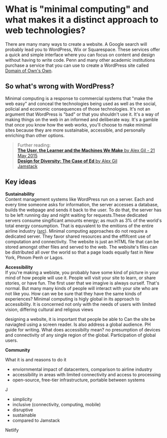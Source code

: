# What is "minimal computing" and what makes it a distinct approach to web technologies? 

There are many many ways to create a website. A Google search will probably lead you to WordPress, Wix or Squarespace. 
These services offer a quick and simple interface where you can focus on content and design without having to write code.
Penn and many other academic institutions purchase a service that you can use to create a WordPress site called [Domain of Own's Own](https://domains.library.upenn.edu/learn-more/).

## So what's wrong with WordPress?
Minimal computing is a response to commercial systems that "make the web easy" and conceal the technologies being used as well as the social, policial and economic consequences of those technologies.  It's not an argument that WordPress is "bad" or that you shouldn't use it.  It's a way of making things on the web in an informed and deliberate way. It's a gamble that once you know how the web works, you'll choose to make minimal sites because they are more sustainabie, accessible, and personally enriching than other options.

> Further reading:  
> [__The User, the Learner and the Machines We Make__ by Alex Gil - 21 May 2015](http://go-dh.github.io/mincomp/thoughts/2015/05/21/user-vs-learner/)  
> [__Design for Diversity: The Case of Ed__ by Alex Gil](https://des4div.library.northeastern.edu/design-for-diversity-the-case-of-ed-alex-gil/)  
> [Jamstack](https://jamstack.org/)    

## Key ideas 

**Sustainability**  
Content management systems like WordPress run on a server. Each and every time someone asks for information, the server accesses a database, builds the webpage and sends it back to the user. To do that, the server has to be left running day and night waiting for requests.These dedicated servers consume singificant amounts energy; as much as 3% of the world's total energy consumption. That is equvalent to the emitions of the entire airline industry ([src](https://www.grcooling.com/the-plane-truth-about-environmental-sustainability/)).  Minimal computing approaches do not require a dedicated server. They favor shared resources and the effifcent use of computation and connectivity. The website is just an HTML file that can be stored amongst other files and served to the web. The webisite's files can be distributed all over the world so that a page loads equally fast in New York, Phnom Penh or Lagos.  

**Accessibility**  
If you're making a webiste, you probably have some kind of picture in your mind of how people will use it. People will visit your site to learn, or share stories, or have fun. The first user that we imagive is always ourself. That's normal. But many many kinds of people will interact with your site who are not like you.  How can we be sure that they have the same kinds of experiences? Minimal computing is higly global in its approach to accessibility.  It is concerned not only with the needs of users with limited vision, differing cultural and religous views 

designing a website, it is important that people be able to     Can the site be naviagted using a screen reader.  Is also address a global audience.   PH guide for writing. 
What does accessibilty mean? no presumption of devices and connectivity of any single region of the global.  Participation of global users. 

**Community**


What it is and reasons to do it
- enviornmental impact of datacenters, comparison to airline industry 
- accessibility in areas with limited connectivity and access to processing
- open-source, free-tier infrastructure, portable between systems 

J
- simplicity
- inclusive (connectivity, computing, mobile)
- disruptive 
- sustainable
- compared to Jamstack

Netlify 

